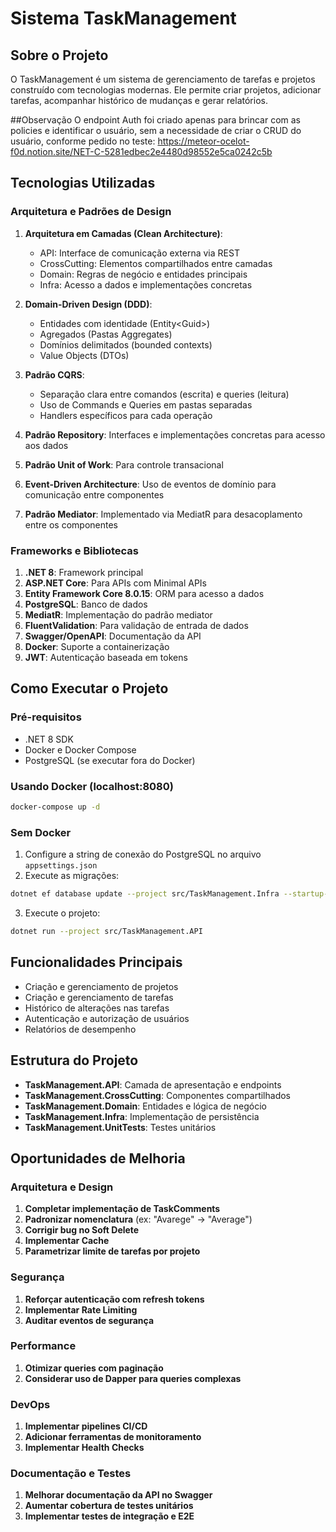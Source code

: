# Sistema TaskManagement

## Sobre o Projeto
O TaskManagement é um sistema de gerenciamento de tarefas e projetos construído com tecnologias modernas. Ele permite criar projetos, adicionar tarefas, acompanhar histórico de mudanças e gerar relatórios.

##Observação
O endpoint Auth foi criado apenas para brincar com as policies e identificar o usuário, sem a necessidade de criar o CRUD do usuário, conforme pedido no teste: https://meteor-ocelot-f0d.notion.site/NET-C-5281edbec2e4480d98552e5ca0242c5b 

## Tecnologias Utilizadas

### Arquitetura e Padrões de Design
1. **Arquitetura em Camadas (Clean Architecture)**:
   - API: Interface de comunicação externa via REST
   - CrossCutting: Elementos compartilhados entre camadas
   - Domain: Regras de negócio e entidades principais
   - Infra: Acesso a dados e implementações concretas

2. **Domain-Driven Design (DDD)**:
   - Entidades com identidade (Entity\<Guid>)
   - Agregados (Pastas Aggregates)
   - Domínios delimitados (bounded contexts)
   - Value Objects (DTOs)

3. **Padrão CQRS**:
   - Separação clara entre comandos (escrita) e queries (leitura)
   - Uso de Commands e Queries em pastas separadas
   - Handlers específicos para cada operação

4. **Padrão Repository**: Interfaces e implementações concretas para acesso aos dados

5. **Padrão Unit of Work**: Para controle transacional

6. **Event-Driven Architecture**: Uso de eventos de domínio para comunicação entre componentes

7. **Padrão Mediator**: Implementado via MediatR para desacoplamento entre os componentes

### Frameworks e Bibliotecas
1. **.NET 8**: Framework principal
2. **ASP.NET Core**: Para APIs com Minimal APIs
3. **Entity Framework Core 8.0.15**: ORM para acesso a dados
4. **PostgreSQL**: Banco de dados
5. **MediatR**: Implementação do padrão mediator
6. **FluentValidation**: Para validação de entrada de dados
7. **Swagger/OpenAPI**: Documentação da API
8. **Docker**: Suporte a containerização
9. **JWT**: Autenticação baseada em tokens

## Como Executar o Projeto

### Pré-requisitos
- .NET 8 SDK
- Docker e Docker Compose
- PostgreSQL (se executar fora do Docker)

### Usando Docker (localhost:8080)
```bash
docker-compose up -d
```

### Sem Docker
1. Configure a string de conexão do PostgreSQL no arquivo `appsettings.json`
2. Execute as migrações:
```bash
dotnet ef database update --project src/TaskManagement.Infra --startup-project src/TaskManagement.API
```
3. Execute o projeto:
```bash
dotnet run --project src/TaskManagement.API
```

## Funcionalidades Principais
- Criação e gerenciamento de projetos
- Criação e gerenciamento de tarefas
- Histórico de alterações nas tarefas
- Autenticação e autorização de usuários
- Relatórios de desempenho

## Estrutura do Projeto
- **TaskManagement.API**: Camada de apresentação e endpoints
- **TaskManagement.CrossCutting**: Componentes compartilhados
- **TaskManagement.Domain**: Entidades e lógica de negócio
- **TaskManagement.Infra**: Implementação de persistência
- **TaskManagement.UnitTests**: Testes unitários

## Oportunidades de Melhoria

### Arquitetura e Design
1. **Completar implementação de TaskComments**
2. **Padronizar nomenclatura** (ex: "Avarege" → "Average")
3. **Corrigir bug no Soft Delete**
4. **Implementar Cache**
5. **Parametrizar limite de tarefas por projeto**

### Segurança
1. **Reforçar autenticação com refresh tokens**
2. **Implementar Rate Limiting**
3. **Auditar eventos de segurança**

### Performance
1. **Otimizar queries com paginação**
2. **Considerar uso de Dapper para queries complexas**

### DevOps
1. **Implementar pipelines CI/CD**
2. **Adicionar ferramentas de monitoramento**
3. **Implementar Health Checks**

### Documentação e Testes
1. **Melhorar documentação da API no Swagger**
2. **Aumentar cobertura de testes unitários**
3. **Implementar testes de integração e E2E**
